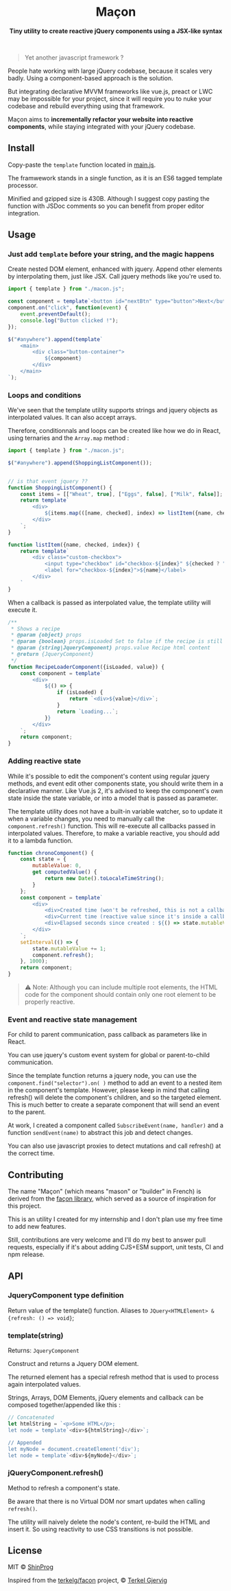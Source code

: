 <h1 align="center">Maçon</h1>
<p align="center"><b>Tiny utility to create reactive jQuery components using a JSX-like syntax</b></p>

<span>&nbsp;</span>

> Yet another javascript framework ?

People hate working with large jQuery codebase, because it scales very badly. Using a component-based approach is the solution.

But integrating declarative MVVM frameworks like vue.js, preact or LWC may be impossible for your project, since it will require you to nuke your codebase and rebuild everything using that framework.

Maçon aims to **incrementally refactor your website into reactive components**, while staying integrated with your jQuery codebase.

## Install

Copy-paste the `template` function located in [main.js](./main.js).

The framwework stands in a single function, as it is an ES6 tagged template processor.

Minified and gzipped size is 430B. Although I suggest copy pasting the function with JSDoc comments so you can benefit from proper editor integration.

## Usage

### Just add `template` before your string, and the magic happens

Create nested DOM element, enhanced with jquery. Append other elements by interpolating them, just like JSX. Call jquery methods like you're used to.

```javascript
import { template } from "./macon.js";

const component = template`<button id="nextBtn" type="button">Next</button>`;
component.on("click", function(event) {
    event.preventDefault();
    console.log("Button clicked !");
});

$("#anywhere").append(template`
    <main>
        <div class="button-container">
            ${component}
        </div>
    </main>
`);
```

### Loops and conditions

We've seen that the template utility supports strings and jquery objects as interpolated values. It can also accept arrays.

Therefore, conditionnals and loops can be created like how we do in React, using ternaries and the `Array.map` method :

```js
import { template } from "./macon.js";

$("#anywhere").append(ShoppingListComponent());


// is that event jquery ??
function ShoppingListComponent() {
    const items = [["Wheat", true], ["Eggs", false], ["Milk", false]];
    return template`
        <div>
            ${items.map(([name, checked], index) => listItem({name, checked, index}))}
        </div>
    `;
}

function listItem({name, checked, index}) {
    return template`
        <div class="custom-checkbox">
            <input type="checkbox" id="checkbox-${index}" ${checked ? "checked" : ""}/>
            <label for="checkbox-${index}">${name}</label>
        </div>
    `
}
```

When a callback is passed as interpolated value, the template utility will execute it. 

```js
/**
 * Shows a recipe
 * @param {object} props
 * @param {boolean} props.isLoaded Set to false if the recipe is still loading.
 * @param {string|JqueryComponent} props.value Recipe html content
 * @return {JqueryComponent}
 */
function RecipeLoaderComponent({isLoaded, value}) {
    const component = template`
        <div>
            ${() => {
                if (isLoaded) {
                    return `<div>${value}</div>`;
                }
                return `Loading...`;
            }}
        </div>
    `;
    return component;
}
```

### Adding reactive state

While it's possible to edit the component's content using regular jquery methods, and event edit other components state, you should write them in a declarative manner. Like Vue.js 2, it's advised to keep the component's own state inside the state variable, or into a model that is passed as parameter. 

The template utility does not have a built-in variable watcher, so to update it when a variable changes, you need to manually call the `component.refresh()` function. This will re-execute all callbacks passed in interpolated values. Therefore, to make a variable reactive, you should add it to a lambda function.
```js
function chronoComponent() {
    const state = {
        mutableValue: 0,
        get computedValue() {
            return new Date().toLocaleTimeString();
        }
    };
    const component = template`
        <div>
            <div>Created time (won't be refreshed, this is not a callback !!): ${state.computedValue}</div>
            <div>Current time (reactive value since it's inside a callback) : ${() => state.computedValue}</div>
            <div>Elapsed seconds since created : ${() => state.mutableValue}</div>
        </div>
    `;
    setInterval(() => {
        state.mutableValue += 1;
        component.refresh();
    }, 1000);
    return component;
}
```

> ⚠️ Note: Although you can include multiple root elements, the HTML code for the component should contain only one root element to be properly reactive.

### Event and reactive state management

For child to parent communication, pass callback as parameters like in React.

You can use jquery's custom event system for global or parent-to-child communication. 

Since the template function returns a jquery node, you can use the `component.find("selector").on( )` method to add an event to a nested item in the component's template.
However, please keep in mind that calling refresh() will delete the component's children, and so the targeted element. This is much better to create a separate component that will send an event to the parent.

At work, I created a component called `SubscribeEvent(name, handler)` and a function `sendEvent(name)` to abstract this job and detect changes.

You can also use javascript proxies to detect mutations and call refresh() at the correct time.

## Contributing 

The name "Maçon" (which means "mason" or "builder" in French) is derived from the [façon library](https://github.com/terkelg/facon), which served as a source of inspiration for this project.

This is an utility I created for my internship and I don't plan use my free time to add new features.

Still, contributions are very welcome and I'll do my best to answer pull requests, especially if it's about adding CJS+ESM support, unit tests, CI and npm release.

## API

### JqueryComponent type definition

Return value of the template() function. Aliases to `JQuery<HTMLElement> & {refresh: () => void}`;

### template(string)

Returns: `JqueryComponent`

Construct and returns a Jquery DOM element.

The returned element has a special refresh method that is used to process again interpolated values. 

Strings, Arrays, DOM Elements, jQuery elements and callback can be composed together/appended like this :

```js
// Concatenated
let htmlString = `<p>Some HTML</p>;
let node = template`<div>${htmlString}</div>`;

// Appended
let myNode = document.createElement('div');
let node = template`<div>${myNode}</div>`;
```

### jQueryComponent.refresh()

Method to refresh a component's state. 

Be aware that there is no Virtual DOM nor smart updates when calling `refresh()`.

The utility will naively delete the node's content, re-build the HTML and insert it. So using reactivity to use CSS transitions is not possible.


## License

MIT © [ShinProg](https://github.com/LoganTann)

Inspired from the [terkelg/facon](https://github.com/terkelg/facon/) project, © [Terkel Gjervig](https://terkel.com)
